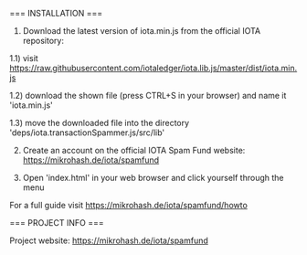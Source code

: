 === INSTALLATION ===

1) Download the latest version of iota.min.js from the official IOTA repository:

  1.1) visit https://raw.githubusercontent.com/iotaledger/iota.lib.js/master/dist/iota.min.js

  1.2) download the shown file (press CTRL+S in your browser) and name it 'iota.min.js'

  1.3) move the downloaded file into the directory 'deps/iota.transactionSpammer.js/src/lib'

2) Create an account on the official IOTA Spam Fund website: https://mikrohash.de/iota/spamfund

3) Open 'index.html' in your web browser and click yourself through the menu

For a full guide visit https://mikrohash.de/iota/spamfund/howto



=== PROJECT INFO ===

Project website: https://mikrohash.de/iota/spamfund
